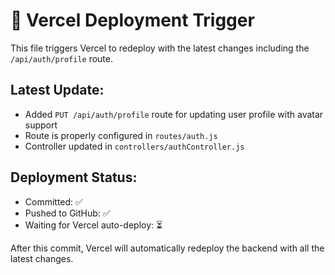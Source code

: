 # 🔄 Vercel Deployment Trigger

This file triggers Vercel to redeploy with the latest changes including the `/api/auth/profile` route.

## Latest Update:
- Added `PUT /api/auth/profile` route for updating user profile with avatar support
- Route is properly configured in `routes/auth.js`
- Controller updated in `controllers/authController.js`

## Deployment Status:
- Committed: ✅
- Pushed to GitHub: ✅
- Waiting for Vercel auto-deploy: ⏳

After this commit, Vercel will automatically redeploy the backend with all the latest changes.
